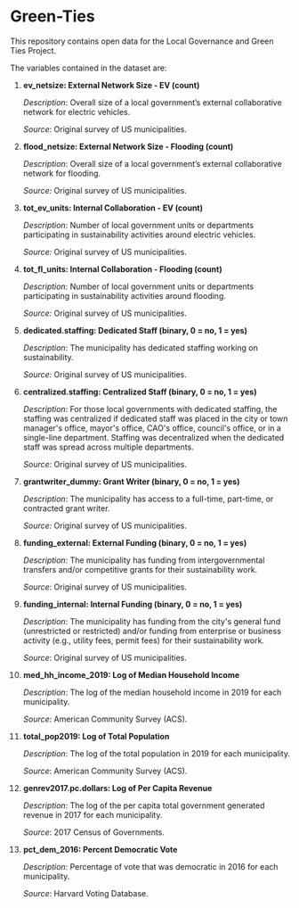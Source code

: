 # Green-Ties

This repository contains open data for the Local Governance and Green Ties Project.

The variables contained in the dataset are:

1.  **ev_netsize: External Network Size - EV (count)**

    *Description*: Overall size of a local government’s external collaborative network for electric vehicles.

    *Source*: Original survey of US municipalities.

2.  **flood_netsize: External Network Size - Flooding (count)**

    *Description*: Overall size of a local government’s external collaborative network for flooding.

    *Source:* Original survey of US municipalities.

3.  **tot_ev_units: Internal Collaboration - EV (count)**

    *Description*: Number of local government units or departments participating in sustainability activities around electric vehicles.

    *Source:* Original survey of US municipalities.

4.  **tot_fl_units: Internal Collaboration - Flooding (count)**

    *Description*: Number of local government units or departments participating in sustainability activities around flooding.

    *Source:* Original survey of US municipalities.

5.  **dedicated.staffing: Dedicated Staff (binary, 0 = no, 1 = yes)**

    *Description*: The municipality has dedicated staffing working on sustainability.

    *Source:* Original survey of US municipalities.

6.  **centralized.staffing: Centralized Staff (binary, 0 = no, 1 = yes)**

    *Description*: For those local governments with dedicated staffing, the staffing was centralized if dedicated staff was placed in the city or town manager's office, mayor's office, CAO's office, council's office, or in a single-line department. Staffing was decentralized when the dedicated staff was spread across multiple departments.

    *Source:* Original survey of US municipalities.

7.  **grantwriter_dummy: Grant Writer (binary, 0 = no, 1 = yes)**

    *Description*: The municipality has access to a full-time, part-time, or contracted grant writer.

    *Source:* Original survey of US municipalities.

8.  **funding_external: External Funding (binary, 0 = no, 1 = yes)**

    *Description*: The municipality has funding from intergovernmental transfers and/or competitive grants for their sustainability work.

    *Source*: Original survey of US municipalities.

9.  **funding_internal: Internal Funding (binary, 0 = no, 1 = yes)**

    *Description*: The municipality has funding from the city's general fund (unrestricted or restricted) and/or funding from enterprise or business activity (e.g., utility fees, permit fees) for their sustainability work.

    *Source*: Original survey of US municipalities.

10. **med_hh_income_2019: Log of Median Household Income**

    *Description*: The log of the median household income in 2019 for each municipality.

    *Source*: American Community Survey (ACS).

11. **total_pop2019: Log of Total Population**

    *Description*: The log of the total population in 2019 for each municipality.

    *Source*: American Community Survey (ACS).

12. **genrev2017.pc.dollars: Log of Per Capita Revenue**

    *Description*: The log of the per capita total government generated revenue in 2017 for each municipality.

    *Source*: 2017 Census of Governments.

13. **pct_dem_2016: Percent Democratic Vote**

    *Description*: Percentage of vote that was democratic in 2016 for each municipality.

    *Source*: Harvard Voting Database.
